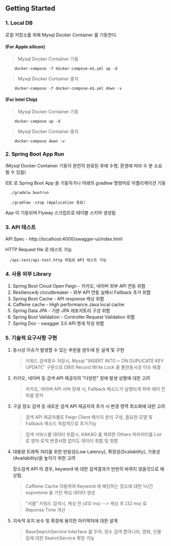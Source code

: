## Getting Started

### 1. Local DB
로컬 저장소를 위해 Mysql Docker Container 를 기동한다.
#### (For Apple silicon)

> Mysql Docker Container 기동
```
    docker-compose -f docker-compose-m1.yml up -d
```
>  Mysql Docker Container 중지
```
    docker-compose -f docker-compose-m1.yml down -v
```
#### (For Intel Chip)

> Mysql Docker Container 기동
```
    docker-compose up -d
```
>  Mysql Docker Container 중지
```
    docker-compose down -v
```
### 2. Spring Boot App Run
(Mysql Docker Container 기동이 완전히 완료된 후에 수행, 환경에 따라 수 분 소요될 수 있음)

IDE 로 Spring Boot App 을 기동하거나 아래의 gradlew 명령어로 어플리케이션 기동
```
  ./gradelw bootrun
  
  ./gradlew -stop (Application 종료)
```
App 이 기동되며 Flyway 스크립트로 테이블 스키마 생성됨

### 3. API 테스트  
API Spec - http://localhost:4000/swagger-ui/index.html 

HTTP Request file 로 테스트 가능
```
  /api-test/api-test.http 파일로 API 테스트 가능
```

### 4. 사용 외부 Library
1. Spring Boot Cloud Open Feign - 카카오, 네이버 외부 API 연동 위함
2. Resilience4j circuitbreaker - 외부 API 연동 실패시 Fallback 추가 위함
3. Spring Boot Cache - API response 캐싱 위함
4. Caffeine cache - High performance Java local cache
5. Spring Data JPA - 기본 JPA 레포지토리 구성 위함
6. Spring Boot Validation - Controller Request Validation 위함
7. Spring Doc - swagger 3.0 API 명세 작성 위함

### 5. 기술적 요구사항 구현
1. 동시성 이슈가 발생할 수 있는 부분을 염두에 둔 설계 및 구현

    >키워드 검색횟수 저장시, Mysql "INSERT INTO ~ ON DUPLICATE KEY UPDATE" 구문으로 DB의 Record Write Lock 을 통한동시성 이슈 해결

  
2. 카카오, 네이버 등 검색 API 제공자의 “다양한” 장애 발생 상황에 대한 고려

    >카카오, 네이버 API 서버 장애 시, Fallback 메소드가 실행되게 하여 에러 전파를 방지

  
3. 구글 장소 검색 등 새로운 검색 API 제공자의 추가 시 변경 영역 최소화에 대한 고려

    >검색 API 제공자별로 Feign Client 패키지 분리 구성, 필요한 모델 및 Fallback 메소드 독립적으로 추가가능
  
    >검색 서비스별 데이터 취합시, KAKAO 를 제외한 Others 파라미터를 List 로 받아 로직 변경사항 없이도 데이터 취합 및 정렬

  
4. 대용량 트래픽 처리를 위한 반응성(Low Latency), 확장성(Scalability), 가용성(Availability)을 높이기 위한 고려

    장소검색 API 의 경우, keyword 에 대한 검색결과가 빈번히 바뀌지 않을것으로 예상됨. 
   >Caffeine Cache 이용하여 Keyword 에 해당하는 장소에 대한 1시간 expiretime 을 가진 캐싱 데이터 생성
    
   >"서울" 키워드 검색시, 캐싱 전 (412 ms) --> 캐싱 후 (32 ms) 로 Reponse Time 개선

  
5. 지속적 유지 보수 및 확장에 용이한 아키텍처에 대한 설계

    >BaseSearchService Interface 를 두어, 장소 검색 뿐아니라, 영화, 인물 등에 대한 SearchService 확장 가능
